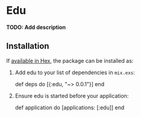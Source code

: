 # Edu

**TODO: Add description**

## Installation

If [available in Hex](https://hex.pm/docs/publish), the package can be installed as:

  1. Add edu to your list of dependencies in `mix.exs`:

        def deps do
          [{:edu, "~> 0.0.1"}]
        end

  2. Ensure edu is started before your application:

        def application do
          [applications: [:edu]]
        end

